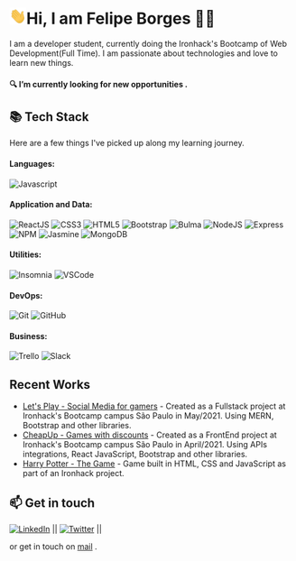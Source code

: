 # <img src="https://raw.githubusercontent.com/ABSphreak/ABSphreak/master/gifs/Hi.gif" width="30px">Hi, I am Felipe Borges 👨‍💻

I am a developer student, currently doing the Ironhack's Bootcamp of Web Development(Full Time). I am passionate about technologies and love to learn new things.

#### :mag: I’m currently looking for new opportunities .


## :books: Tech Stack

Here are a few things I've picked up along my learning journey.


 #### Languages:

![Javascript](https://img.shields.io/badge/-JavaScript-EDD222?style=flat&logo=javascript&logoColor=white)

#### Application and Data:

![ReactJS](https://img.shields.io/badge/-ReactJS-51CBF2?style=flat&logo=react&logoColor=white)
![CSS3](https://img.shields.io/badge/-CSS3-1572B6?style=flat&logo=css3)
![HTML5](https://img.shields.io/badge/-HTML5-E34F26?style=flat&logo=html5&logoColor=white)
![Bootstrap](https://img.shields.io/badge/-Bootstrap-563D7C?style=flat&logo=bootstrap&logoColor=white)
![Bulma](http://img.shields.io/badge/-Bulma-00D1B2?style=flat&logo=bulma&logoColor=white)
![NodeJS](http://img.shields.io/badge/-NodeJS-6EBF20?style=flat&logo=node.js&logoColor=white)
![Express](http://img.shields.io/badge/-Express-black?style=flat&logo=express&logoColor=white)
![NPM](https://img.shields.io/badge/-NPM-CB3837?style=flat&logo=npm&logoColor=white)
![Jasmine](https://img.shields.io/badge/-Jasmine-8A4182?style=flat&logo=jasmine&logoColor=white)
![MongoDB](http://img.shields.io/badge/-MongoDB-47A248?style=flat&logo=mongodb&logoColor=white)

#### Utilities:

![Insomnia](https://img.shields.io/badge/-Insomnia-5849BE?style=flat&logo=insomnia&logoColor=white)
![VSCode](https://img.shields.io/badge/-VSCode-007ACC?style=flat&logo=visual-studio-code&logoColor=white)

#### DevOps:

![Git](https://img.shields.io/badge/-Git-F05032?style=flat&logo=git&logoColor=white)
![GitHub](https://img.shields.io/badge/-Github-181717?style=flat&logo=github&logoColor=white)

#### Business:

![Trello](https://img.shields.io/badge/-Trello-0079BF?style=flat&logo=trello&logoColor=white)
![Slack](https://img.shields.io/badge/-Slack-4A154B?style=flat&logo=slack&logoColor=white)



  ## Recent Works

- [Let's Play - Social Media for gamers](https://lets-play-iron.netlify.app/) - Created as a Fullstack project at Ironhack's Bootcamp campus São Paulo in May/2021.
Using MERN, Bootstrap and other libraries.
- [CheapUp - Games with discounts](https://cheapup.netlify.app/) - Created as a FrontEnd project at Ironhack's Bootcamp campus São Paulo in April/2021. Using APIs integrations, React JavaScript, Bootstrap and other libraries.
- [Harry Potter - The Game](https://felipeborges1991.github.io/Projeto_Game/) - Game built in HTML, CSS and JavaScript as part of an Ironhack project.

 
 
 
 

## 📫 Get in touch
[![LinkedIn](https://img.shields.io/badge/LinkedIn-0077B5?style=for-the-badge&logo=linkedin&logoColor=white)](https://www.linkedin.com/in/felipe-borges-413356150/) || [![Twitter](https://img.shields.io/badge/Twitter-1DA1F2?style=for-the-badge&logo=twitter&logoColor=white)](https://twitter.com/Fcborges18) ||


 or get in touch on [mail](mailto:fcborges_@hotmail.com) .
